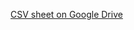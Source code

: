 [CSV sheet on Google Drive](https://drive.google.com/file/d/1gBG4jG-h9A123-GFQA7GgIgExBzoCd8w/view?usp=sharing)
